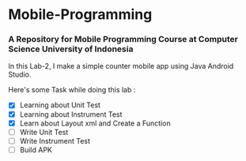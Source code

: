 # Mobile-Programming
### A Repository for Mobile Programming Course at Computer Science University of Indonesia

In this Lab-2, I make a simple counter mobile app using Java Android Studio.

Here's some Task while doing this lab :
- [x] Learning about Unit Test
- [x] Learning about Instrument Test
- [x] Learn about Layout xml and Create a Function
- [ ] Write Unit Test
- [ ] Write Instrument Test
- [ ] Build APK
